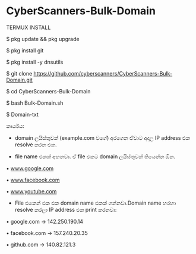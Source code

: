 # CyberScanners-Bulk-Domain

TERMUX INSTALL 

$ pkg update && pkg upgrade

$ pkg install git

$  pkg install -y dnsutils

$ git clone https://github.com/cyberscanners/CyberScanners-Bulk-Domain.git

$ cd CyberScanners-Bulk-Domain

$ bash Bulk-Domain.sh

$ Domain-txt


කාර්යය:

* domain ලයිස්තුවක් (example.com වගේ) අරගෙන ඒවාට අදාල IP address එක resolve කරන එක.

* file name එකක් අහනවා. ඒ file එකට domain ලයිස්තුවක් තියෙන්න ඕන.

• www.google.com

• www.facebook.com

• www.youtube.com

* File එකෙන් එක එක domain name එකක් ගන්නවා.Domain name හරහා resolve කරලා IP address එක print කරනවා:

• google.com -> 142.250.190.14

• facebook.com -> 157.240.20.35

• github.com -> 140.82.121.3



